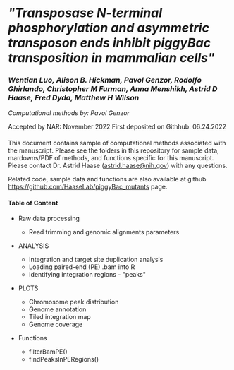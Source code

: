 # *"Transposase N-terminal phosphorylation and asymmetric transposon ends inhibit piggyBac transposition in mammalian cells"*

### *Wentian Luo, Alison B. Hickman, Pavol Genzor, Rodolfo Ghirlando, Christopher M Furman, Anna Menshikh, Astrid D Haase, Fred Dyda, Matthew H Wilson*  





_Computational methods by: Pavol Genzor_

Accepted by NAR: November 2022
First deposited on Githhub: 06.24.2022

####
This document contains sample of computational methods associated with the manuscript. Please see the folders in this repository for sample data, mardowns/PDF of methods, and functions specific for this manuscript. Please contact Dr. Astrid Haase (astrid.haase@nih.gov) with any questions.   

Related code, sample data and functions are also available at github <https://github.com/HaaseLab/piggyBac_mutants> page.   


####
#### Table of Content

* Raw data processing
  * Read trimming and genomic alignments parameters
  
* ANALYSIS
  * Integration and target site duplication analysis
  * Loading paired-end (PE) .bam into R 
  * Identifying integration regions - "peaks"

* PLOTS
  * Chromosome peak distribution 
  * Genome annotation
  * Tiled integration map
  * Genome coverage
  
* Functions
  * filterBamPE()
  * findPeaksInPERegions()
  
